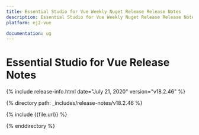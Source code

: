```yaml
---
title: Essential Studio for Vue Weekly Nuget Release Release Notes  
description: Essential Studio for Vue Weekly Nuget Release Release Notes  
platform: ej2-vue

documentation: ug
---
```


# Essential Studio for  Vue  Release Notes  

{% include release-info.html date="July 21, 2020"   version="v18.2.46"  %} 

{% directory path: _includes/release-notes/v18.2.46 %}

{% include {{file.url}} %}

{% enddirectory %}
